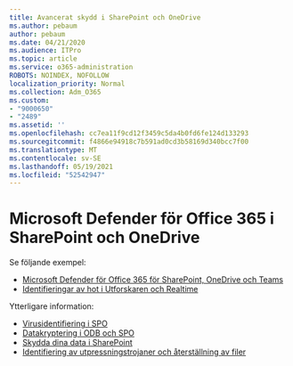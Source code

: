 ```yaml
---
title: Avancerat skydd i SharePoint och OneDrive
ms.author: pebaum
author: pebaum
ms.date: 04/21/2020
ms.audience: ITPro
ms.topic: article
ms.service: o365-administration
ROBOTS: NOINDEX, NOFOLLOW
localization_priority: Normal
ms.collection: Adm_O365
ms.custom:
- "9000650"
- "2489"
ms.assetid: ''
ms.openlocfilehash: cc7ea11f9cd12f3459c5da4b0fd6fe124d133293
ms.sourcegitcommit: f4866e94918c7b591ad0cd3b58169d340bcc7f00
ms.translationtype: MT
ms.contentlocale: sv-SE
ms.lasthandoff: 05/19/2021
ms.locfileid: "52542947"
---
```

# <a name="microsoft-defender-for-office-365-in-sharepoint-and-onedrive"></a>Microsoft Defender för Office 365 i SharePoint och OneDrive

Se följande exempel:
- [Microsoft Defender för Office 365 för SharePoint, OneDrive och Teams](/microsoft-365/security/office-365-security/atp-for-spo-odb-and-teams)
- [Identifieringar av hot i Utforskaren och Realtime](/microsoft-365/security/office-365-security/threat-explorer-views)


Ytterligare information:

- [Virusidentifiering i SPO](/microsoft-365/security/office-365-security/virus-detection-in-spo)</br>
- [Datakryptering i ODB och SPO](/microsoft-365/compliance/data-encryption-in-odb-and-spo)</br>
- [Skydda dina data i SharePoint](/sharepoint/safeguarding-your-data)</br>
- [Identifiering av utpressningstrojaner och återställning av filer](https://support.office.com/article/Ransomware-detection-and-recovering-your-files-0d90ec50-6bfd-40f4-acc7-b8c12c73637f)